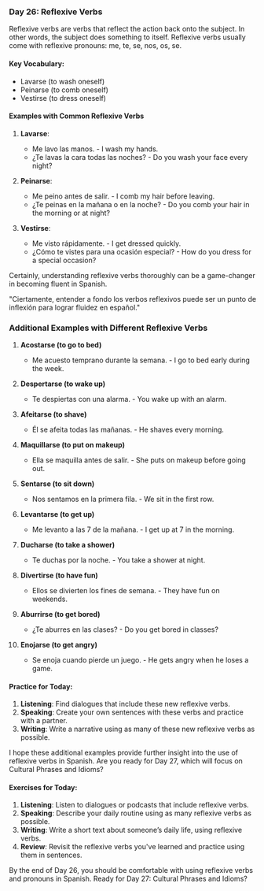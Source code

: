 ### Day 26: Reflexive Verbs

Reflexive verbs are verbs that reflect the action back onto the subject. In other words, the subject does something to itself. Reflexive verbs usually come with reflexive pronouns: me, te, se, nos, os, se.

#### Key Vocabulary:

- Lavarse (to wash oneself)
- Peinarse (to comb oneself)
- Vestirse (to dress oneself)
  
#### Examples with Common Reflexive Verbs

1. **Lavarse**: 
   - Me lavo las manos. - I wash my hands.
   - ¿Te lavas la cara todas las noches? - Do you wash your face every night?

2. **Peinarse**: 
   - Me peino antes de salir. - I comb my hair before leaving.
   - ¿Te peinas en la mañana o en la noche? - Do you comb your hair in the morning or at night?

3. **Vestirse**:
   - Me visto rápidamente. - I get dressed quickly.
   - ¿Cómo te vistes para una ocasión especial? - How do you dress for a special occasion?


Certainly, understanding reflexive verbs thoroughly can be a game-changer in becoming fluent in Spanish.

"Ciertamente, entender a fondo los verbos reflexivos puede ser un punto de inflexión para lograr fluidez en español."

### Additional Examples with Different Reflexive Verbs

1. **Acostarse (to go to bed)**
   - Me acuesto temprano durante la semana. - I go to bed early during the week.

2. **Despertarse (to wake up)**
   - Te despiertas con una alarma. - You wake up with an alarm.

3. **Afeitarse (to shave)**
   - Él se afeita todas las mañanas. - He shaves every morning.

4. **Maquillarse (to put on makeup)**
   - Ella se maquilla antes de salir. - She puts on makeup before going out.

5. **Sentarse (to sit down)**
   - Nos sentamos en la primera fila. - We sit in the first row.

6. **Levantarse (to get up)**
   - Me levanto a las 7 de la mañana. - I get up at 7 in the morning.

7. **Ducharse (to take a shower)**
   - Te duchas por la noche. - You take a shower at night.

8. **Divertirse (to have fun)**
   - Ellos se divierten los fines de semana. - They have fun on weekends.

9. **Aburrirse (to get bored)**
   - ¿Te aburres en las clases? - Do you get bored in classes?

10. **Enojarse (to get angry)**
    - Se enoja cuando pierde un juego. - He gets angry when he loses a game.

#### Practice for Today:

1. **Listening**: Find dialogues that include these new reflexive verbs.
2. **Speaking**: Create your own sentences with these verbs and practice with a partner.
3. **Writing**: Write a narrative using as many of these new reflexive verbs as possible.

I hope these additional examples provide further insight into the use of reflexive verbs in Spanish. Are you ready for Day 27, which will focus on Cultural Phrases and Idioms?


#### Exercises for Today:

1. **Listening**: Listen to dialogues or podcasts that include reflexive verbs.
2. **Speaking**: Describe your daily routine using as many reflexive verbs as possible.
3. **Writing**: Write a short text about someone’s daily life, using reflexive verbs.
4. **Review**: Revisit the reflexive verbs you've learned and practice using them in sentences.

By the end of Day 26, you should be comfortable with using reflexive verbs and pronouns in Spanish. Ready for Day 27: Cultural Phrases and Idioms?